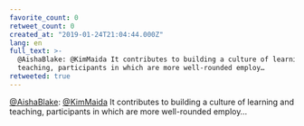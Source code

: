 ```yaml
---
favorite_count: 0
retweet_count: 0
created_at: "2019-01-24T21:04:44.000Z"
lang: en
full_text: >-
  @AishaBlake: @KimMaida It contributes to building a culture of learning and
  teaching, participants in which are more well-rounded employ…
retweeted: true
---
```


[@AishaBlake](https://twitter.com/AishaBlake):
[@KimMaida](https://twitter.com/KimMaida) It contributes to building a culture
of learning and teaching, participants in which are more well-rounded employ…
